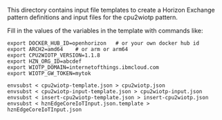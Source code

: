 This directory contains input file templates to create a Horizon Exchange pattern definitions and input files for the cpu2wiotp pattern.

Fill in the values of the variables in the template with commands like:

```
export DOCKER_HUB_ID=openhorizon   # or your own docker hub id
export ARCH2=amd64    # or arm or arm64
export CPU2WIOTP_VERSION=1.1.8
export HZN_ORG_ID=abcdef
export WIOTP_DOMAIN=internetofthings.ibmcloud.com
export WIOTP_GW_TOKEN=mytok

envsubst < cpu2wiotp-template.json > cpu2wiotp.json
envsubst < cpu2wiotp-input-template.json > cpu2wiotp-input.json
envsubst < insert-cpu2wiotp-template.json > insert-cpu2wiotp.json
envsubst < hznEdgeCoreIoTInput.json.template > hznEdgeCoreIoTInput.json
```
